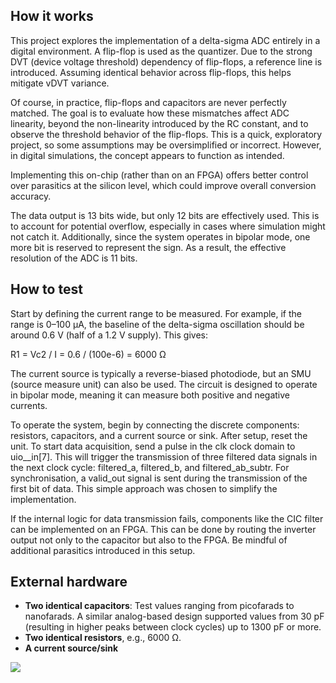 ## How it works

This project explores the implementation of a delta-sigma ADC entirely in a digital environment. A flip-flop is used as the quantizer. Due to the strong DVT (device voltage threshold) dependency of flip-flops, a reference line is introduced. Assuming identical behavior across flip-flops, this helps mitigate vDVT variance.

Of course, in practice, flip-flops and capacitors are never perfectly matched. The goal is to evaluate how these mismatches affect ADC linearity, beyond the non-linearity introduced by the RC constant, and to observe the threshold behavior of the flip-flops. This is a quick, exploratory project, so some assumptions may be oversimplified or incorrect. However, in digital simulations, the concept appears to function as intended.

Implementing this on-chip (rather than on an FPGA) offers better control over parasitics at the silicon level, which could improve overall conversion accuracy.

The data output is 13 bits wide, but only 12 bits are effectively used. This is to account for potential overflow, especially in cases where simulation might not catch it. Additionally, since the system operates in bipolar mode, one more bit is reserved to represent the sign. As a result, the effective resolution of the ADC is 11 bits.

## How to test

Start by defining the current range to be measured. For example, if the range is 0–100 µA, the baseline of the delta-sigma oscillation should be around 0.6 V (half of a 1.2 V supply). This gives:

R1 = Vc2 / I = 0.6 / (100e-6) = 6000 Ω

The current source is typically a reverse-biased photodiode, but an SMU (source measure unit) can also be used. The circuit is designed to operate in bipolar mode, meaning it can measure both positive and negative currents. 

To operate the system, begin by connecting the discrete components: resistors, capacitors, and a current source or sink. After setup, reset the unit.
To start data acquisition, send a pulse in the clk clock domain to uio__in[7]. This will trigger the transmission of three filtered data signals in the next clock cycle: filtered_a, filtered_b, and filtered_ab_subtr. For synchronisation, a valid_out signal is sent during the transmission of the first bit of data. This simple approach was chosen to simplify the implementation.


If the internal logic for data transmission fails, components like the CIC filter can be implemented on an FPGA. This can be done by routing the inverter output not only to the capacitor but also to the FPGA. Be mindful of additional parasitics introduced in this setup.

## External hardware

- **Two identical capacitors**: Test values ranging from picofarads to nanofarads. A similar analog-based design supported values from 30 pF (resulting in higher peaks between clock cycles) up to 1300 pF or more.
- **Two identical resistors**, e.g., 6000 Ω.
- **A current source/sink**

![](diagram.svg)
